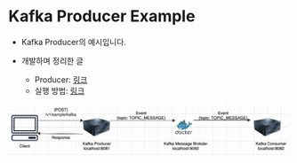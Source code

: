 # Kafka Producer Example

- Kafka Producer의 예시입니다.

- 개발하며 정리한 글

  - Producer: <a href="https://github.com/sang-w0o/Study/blob/master/Backend%20Frameworks/Spring/MSA/Apache%20Kafka%20%EC%82%AC%EC%9A%A9%ED%95%98%EA%B8%B0.md#producer">링크</a>
  - 실행 방법: <a href="https://github.com/sang-w0o/Study/blob/master/Backend%20Frameworks/Spring/MSA/Apache%20Kafka%20%EC%82%AC%EC%9A%A9%ED%95%98%EA%B8%B0.md#Usage">링크</a>

![picture 1](images/d84280d9a7e0ebbbc64ecca4b7044ab90f8db19256898bb61f5ca026b2b637ba.png)
